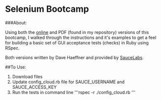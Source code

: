 # Selenium Bootcamp


###About:

Using both the [online](https://saucelabs.com/resources/selenium-bootcamp/) and PDF (found in my repository) versions of this bootcamp, I walked through the instructions and it's examples to get a feel for building a basic set of GUI acceptance tests (checks) in Ruby using RSpec.

Both versions written by Dave Haeffner and provided by [SauceLabs](http://www.saucelabs.com).

##To Use:

1. Download files
2. Update config_cloud.rb file for SAUCE_USERNAME and SAUCE_ACCESS_KEY
3. Run the tests in command line '''rspec -r ./config_cloud.rb
'''
